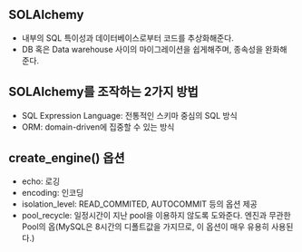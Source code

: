 SOLAlchemy
- 
- 내부의 SQL 특이성과 데이터베이스로부터 코드를 추상화해준다. 
- DB 혹은 Data warehouse 사이의 마이그레이션을 쉽게해주며, 종속성을 완화해준다.

SOLAlchemy를 조작하는 2가지 방법
-
- SQL Expression Language: 전통적인 스키마 중심의 SQL 방식
- ORM: domain-driven에 집중할 수 있는 방식

create_engine() 옵션
-
- echo: 로깅
- encoding: 인코딩
- isolation_level: READ_COMMITED, AUTOCOMMIT 등의 옵션 제공
- pool_recycle: 일정시간이 지난 pool을 이용하지 않도록 도와준다. 엔진과 무관한 Pool의 옵(MySQL은 8시간의 디폴트값을 가지므로, 이 옵션이 매우 유용히 사용된다.)
